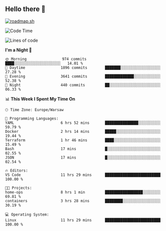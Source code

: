 ## Hello there 👋

[![roadmap.sh](https://roadmap.sh/card/wide/66979ceebf471856f5e911d3?variant=dark)](https://roadmap.sh)

<!--
**vrozaksen/vrozaksen** is a ✨ _special_ ✨ repository because its `README.md` (this file) appears on your GitHub profile.

Here are some ideas to get you started:

- 🔭 I’m currently working on ...
- 🌱 I’m currently learning ...
- 👯 I’m looking to collaborate on ...
- 🤔 I’m looking for help with ...
- 💬 Ask me about ...
- 📫 How to reach me: ...
- 😄 Pronouns: ...
- ⚡ Fun fact: ...
-->

<!--START_SECTION:waka-->
![Code Time](http://img.shields.io/badge/Code%20Time-40%20hrs%2015%20mins-blue)

![Lines of code](https://img.shields.io/badge/From%20Hello%20World%20I%27ve%20Written-392.2%20thousand%20lines%20of%20code-blue)

**I'm a Night 🦉** 

```text
🌞 Morning                974 commits         ████░░░░░░░░░░░░░░░░░░░░░   14.01 % 
🌆 Daytime                1896 commits        ███████░░░░░░░░░░░░░░░░░░   27.28 % 
🌃 Evening                3641 commits        █████████████░░░░░░░░░░░░   52.38 % 
🌙 Night                  440 commits         ██░░░░░░░░░░░░░░░░░░░░░░░   06.33 % 
```


📊 **This Week I Spent My Time On** 

```text
🕑︎ Time Zone: Europe/Warsaw

💬 Programming Languages: 
YAML                     6 hrs 52 mins       ███████████████░░░░░░░░░░   59.79 % 
Docker                   2 hrs 14 mins       █████░░░░░░░░░░░░░░░░░░░░   19.44 % 
Terraform                1 hr 46 mins        ████░░░░░░░░░░░░░░░░░░░░░   15.49 % 
Bash                     17 mins             █░░░░░░░░░░░░░░░░░░░░░░░░   02.55 % 
JSON                     17 mins             █░░░░░░░░░░░░░░░░░░░░░░░░   02.54 % 

🔥 Editors: 
VS Code                  11 hrs 29 mins      █████████████████████████   100.00 % 

🐱‍💻 Projects: 
home-ops                 8 hrs 1 min         █████████████████░░░░░░░░   69.81 % 
containers               3 hrs 28 mins       ████████░░░░░░░░░░░░░░░░░   30.19 % 

💻 Operating System: 
Linux                    11 hrs 29 mins      █████████████████████████   100.00 % 
```


<!--END_SECTION:waka-->